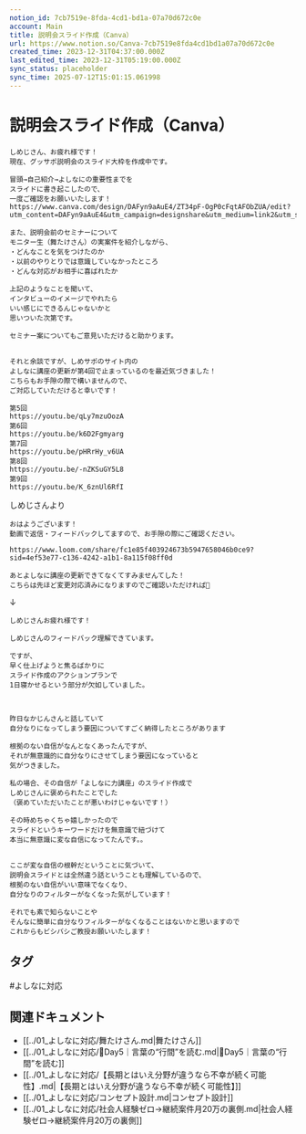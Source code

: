 ```yaml
---
notion_id: 7cb7519e-8fda-4cd1-bd1a-07a70d672c0e
account: Main
title: 説明会スライド作成（Canva）
url: https://www.notion.so/Canva-7cb7519e8fda4cd1bd1a07a70d672c0e
created_time: 2023-12-31T04:37:00.000Z
last_edited_time: 2023-12-31T05:19:00.000Z
sync_status: placeholder
sync_time: 2025-07-12T15:01:15.061998
---
```

# 説明会スライド作成（Canva）

```plain text
しめじさん、お疲れ様です！
現在、グッサポ説明会のスライド大枠を作成中です。

冒頭→自己紹介→よしなにの重要性までを
スライドに書き起こしたので、
一度ご確認をお願いいたします！
https://www.canva.com/design/DAFyn9aAuE4/ZT34pF-OgP0cFqtAFObZUA/edit?utm_content=DAFyn9aAuE4&utm_campaign=designshare&utm_medium=link2&utm_source=sharebutton

また、説明会前のセミナーについて
モニター生（舞たけさん）の実案件を紹介しながら、
・どんなことを気をつけたのか
・以前のやりとりでは意識していなかったところ
・どんな対応がお相手に喜ばれたか

上記のようなことを聞いて、
インタビューのイメージでやれたら
いい感じにできるんじゃないかと
思いついた次第です。

セミナー案についてもご意見いただけると助かります。


それと余談ですが、しめサポのサイト内の
よしなに講座の更新が第4回で止まっているのを最近気づきました！
こちらもお手隙の際で構いませんので、
ご対応していただけると幸いです！

第5回
https://youtu.be/qLy7mzuOozA
第6回
https://youtu.be/k6D2Fgmyarg
第7回
https://youtu.be/pHRrHy_v6UA
第8回
https://youtu.be/-nZKSuGY5L8
第9回
https://youtu.be/K_6znUl6RfI
```
しめじさんより
```plain text
おはようございます！
動画で返信・フィードバックしてますので、お手隙の際にご確認ください。

https://www.loom.com/share/fc1e85f403924673b5947658046b0ce9?sid=4ef53e77-c136-4242-a1b1-8a115f08ff0d

あとよしなに講座の更新できてなくてすみませんてした！
こちらは先ほど変更対応済みになりますのでご確認いただければ🙏
```
↓
```plain text
しめじさんお疲れ様です！

しめじさんのフィードバック理解できています。

ですが、
早く仕上げようと焦るばかりに
スライド作成のアクションプランで
1日寝かせるという部分が欠如していました。



昨日なかじんさんと話していて
自分なりになってしまう要因についてすごく納得したところがあります

根拠のない自信がなんとなくあったんですが、
それが無意識的に自分なりにさせてしまう要因になっていると
気がつきました。

私の場合、その自信が「よしなに力講座」のスライド作成で
しめじさんに褒められたことでした
（褒めていただいたことが悪いわけじゃないです！）

その時めちゃくちゃ嬉しかったので
スライドというキーワードだけを無意識で紐づけて
本当に無意識に変な自信になってたんです。。


ここが変な自信の根幹だということに気づいて、
説明会スライドとは全然違う話ということも理解しているので、
根拠のない自信がいい意味でなくなり、
自分なりのフィルターがなくなった気がしています！

それでも素で知らないことや
そんなに簡単に自分なりフィルターがなくなることはないかと思いますので
これからもビシバシご教授お願いいたします！
```

## タグ

#よしなに対応 

## 関連ドキュメント

- [[../01_よしなに対応/舞たけさん.md|舞たけさん]]
- [[../01_よしなに対応/🔹Day5｜言葉の“行間”を読む.md|🔹Day5｜言葉の“行間”を読む]]
- [[../01_よしなに対応/【長期とはいえ分野が違うなら不幸が続く可能性】.md|【長期とはいえ分野が違うなら不幸が続く可能性】]]
- [[../01_よしなに対応/コンセプト設計.md|コンセプト設計]]
- [[../01_よしなに対応/社会人経験ゼロ→継続案件月20万の裏側.md|社会人経験ゼロ→継続案件月20万の裏側]]
